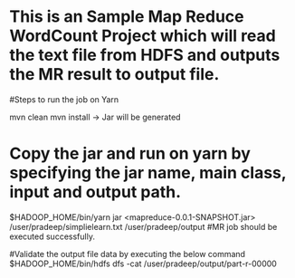 # This is an Sample Map Reduce WordCount Project which will read the text file from HDFS and outputs the MR result to output file.
#Steps to run the job on Yarn

mvn clean
mvn install -> Jar will be generated

# Copy the jar and run on yarn by specifying the jar name, main class, input and output path.

$HADOOP_HOME/bin/yarn jar <mapreduce-0.0.1-SNAPSHOT.jar> /user/pradeep/simplielearn.txt /user/pradeep/output
#MR job should be executed successfully.

#Validate the output file data by executing the below command
$HADOOP_HOME/bin/hdfs dfs -cat /user/pradeep/output/part-r-00000